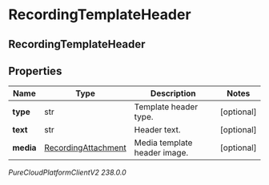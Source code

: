 # RecordingTemplateHeader

## RecordingTemplateHeader

## Properties

|Name | Type | Description | Notes|
|------------ | ------------- | ------------- | -------------|
| **type** | str | Template header type. | [optional] |
| **text** | str | Header text. | [optional] |
| **media** | [RecordingAttachment](RecordingAttachment) | Media template header image. | [optional] |



_PureCloudPlatformClientV2 238.0.0_
